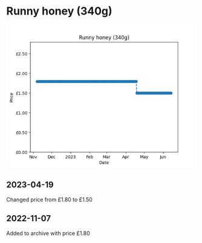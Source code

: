 # Runny honey (340g)
![](charts/product-59394011.png)
## 2023-04-19
Changed price from £1.80 to £1.50
## 2022-11-07
Added to archive with price £1.80